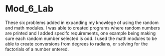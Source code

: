# Mod_6_Lab
These six problems added in expanding my knowlege of using the random and math modules. I was able to created programs where random numbers are printed and I added specifc requirements, one example being making sure each random number selected is odd. I used the math modules to be able to create conversions from degrees to radians, or solving for the factorials of a number entered.
